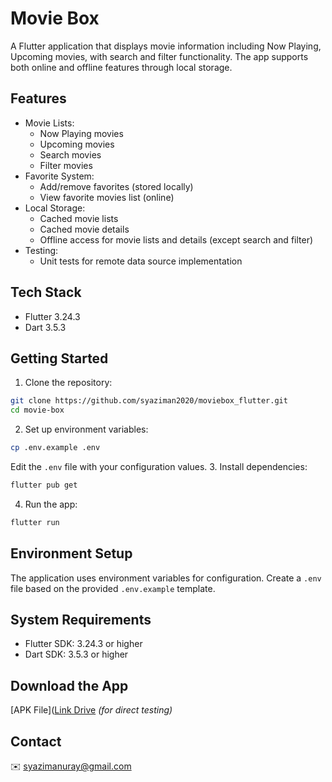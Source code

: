 # Movie Box

A Flutter application that displays movie information including Now Playing, Upcoming movies, with search and filter functionality. The app supports both online and offline features through local storage.

## Features

- Movie Lists:
  - Now Playing movies
  - Upcoming movies
  - Search movies
  - Filter movies
- Favorite System:
  - Add/remove favorites (stored locally)
  - View favorite movies list (online)
- Local Storage:
  - Cached movie lists
  - Cached movie details
  - Offline access for movie lists and details (except search and filter)
- Testing:
  - Unit tests for remote data source implementation
    
## Tech Stack

- Flutter 3.24.3
- Dart 3.5.3
  
## Getting Started

1. Clone the repository:
```bash
git clone https://github.com/syaziman2020/moviebox_flutter.git
cd movie-box
```
2. Set up environment variables:
```bash
cp .env.example .env
```
Edit the `.env` file with your configuration values.
3. Install dependencies:
```bash
flutter pub get
```
4. Run the app:
```bash
flutter run
```

## Environment Setup

The application uses environment variables for configuration. Create a `.env` file based on the provided `.env.example` template.

## System Requirements

- Flutter SDK: 3.24.3 or higher
- Dart SDK: 3.5.3 or higher
  
## Download the App

[APK File]([Link Drive](https://drive.google.com/file/d/1psitcbFLXjCOqO08iPbQVCH2LRyrBZr4/view?usp=sharing) *(for direct testing)* 

## Contact

✉️ [syazimanuray@gmail.com](mailto:syazimanuray@gmail.com)

